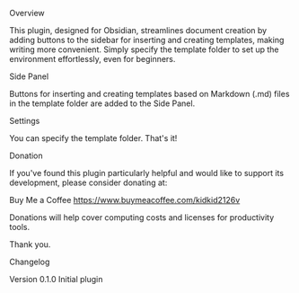 Overview

This plugin, designed for Obsidian, streamlines document creation by adding buttons to the sidebar for inserting and creating templates, making writing more convenient. Simply specify the template folder to set up the environment effortlessly, even for beginners.

Side Panel

Buttons for inserting and creating templates based on Markdown (.md) files in the template folder are added to the Side Panel.

Settings

You can specify the template folder. That's it!

Donation

If you've found this plugin particularly helpful and would like to support its development, please consider donating at:

Buy Me a Coffee
https://www.buymeacoffee.com/kidkid2126v


Donations will help cover computing costs and licenses for productivity tools.

Thank you.

Changelog

Version 0.1.0
Initial plugin